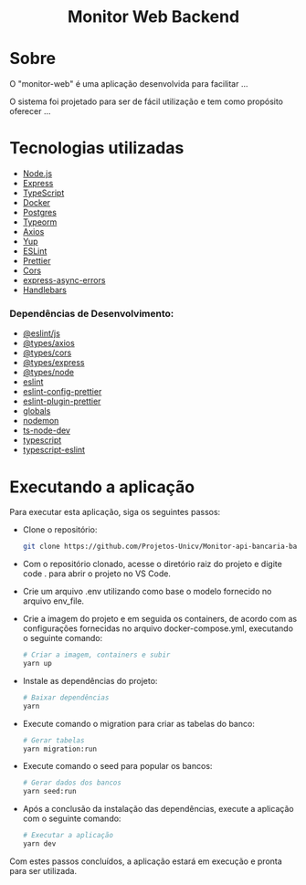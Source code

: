 <h1 align="center">Monitor Web Backend</h1>

# Sobre

O "monitor-web" é uma aplicação desenvolvida para facilitar ...

O sistema foi projetado para ser de fácil utilização e tem como propósito oferecer ...

# Tecnologias utilizadas

- [Node.js](https://nodejs.org/)
- [Express](https://expressjs.com/)
- [TypeScript](https://www.typescriptlang.org/)
- [Docker](https://www.docker.com/)
- [Postgres](https://www.postgresql.org/)
- [Typeorm](https://typeorm.io/)
- [Axios](https://axios-http.com/ptbr/docs/intro)
- [Yup](https://www.npmjs.com/package/yup)
- [ESLint](https://eslint.org/)
- [Prettier](https://prettier.io/)
- [Cors](https://www.npmjs.com/package/cors)
- [express-async-errors](https://www.npmjs.com/package/express-async-errors)
- [Handlebars](https://handlebarsjs.com/)

### Dependências de Desenvolvimento:

- [@eslint/js](https://www.npmjs.com/package/@eslint/js)
- [@types/axios](https://www.npmjs.com/package/@types/axios)
- [@types/cors](https://www.npmjs.com/package/@types/cors)
- [@types/express](https://www.npmjs.com/package/@types/express)
- [@types/node](https://www.npmjs.com/package/@types/node)
- [eslint](https://eslint.org/)
- [eslint-config-prettier](https://www.npmjs.com/package/eslint-config-prettier)
- [eslint-plugin-prettier](https://www.npmjs.com/package/eslint-plugin-prettier)
- [globals](https://www.npmjs.com/package/globals)
- [nodemon](https://www.npmjs.com/package/nodemon)
- [ts-node-dev](https://www.npmjs.com/package/ts-node-dev)
- [typescript](https://www.typescriptlang.org/)
- [typescript-eslint](https://www.npmjs.com/package/typescript-eslint)

# Executando a aplicação

Para executar esta aplicação, siga os seguintes passos:

- Clone o repositório:

  ```bash
  git clone https://github.com/Projetos-Unicv/Monitor-api-bancaria-backend/

  ```

- Com o repositório clonado, acesse o diretório raiz do projeto e digite code . para abrir o projeto no VS Code.

- Crie um arquivo .env utilizando como base o modelo fornecido no arquivo env_file.

- Crie a imagem do projeto e em seguida os containers, de acordo com as configurações fornecidas no arquivo docker-compose.yml, executando o seguinte comando:

  ```bash
  # Criar a imagem, containers e subir
  yarn up
  ```

- Instale as dependências do projeto:

  ```bash
  # Baixar dependências
  yarn

  ```

- Execute comando o migration para criar as tabelas do banco:
  ```bash
  # Gerar tabelas
  yarn migration:run
  ```
- Execute comando o seed para popular os bancos:
  ```bash
  # Gerar dados dos bancos
  yarn seed:run
  ```
- Após a conclusão da instalação das dependências, execute a aplicação com o seguinte comando:

  ```bash
  # Executar a aplicação
  yarn dev
  ```

Com estes passos concluídos, a aplicação estará em execução e pronta para ser utilizada.
